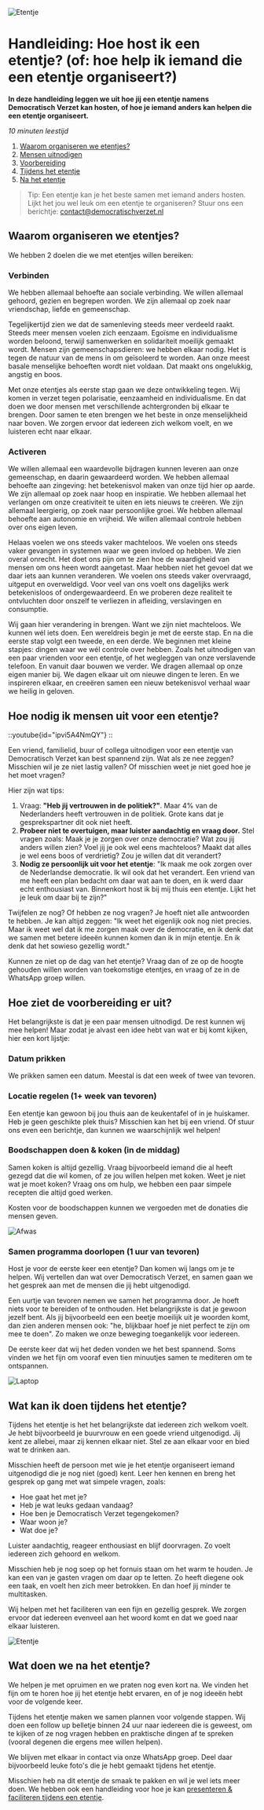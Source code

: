 ![Etentje](/img/etentje.webp)

# Handleiding: Hoe host ik een etentje? (of: hoe help ik iemand die een etentje organiseert?)

**In deze handleiding leggen we uit hoe jij een etentje namens Democratisch Verzet kan hosten, of hoe je iemand anders kan helpen die een etentje organiseert.**

_10 minuten leestijd_

1. [Waarom organiseren we etentjes?](#waarom-organiseren-we-etentjes)
2. [Mensen uitnodigen](#hoe-nodig-ik-mensen-uit-voor-een-etentje)
3. [Voorbereiding](#hoe-ziet-de-voorbereiding-er-uit)
4. [Tijdens het etentje](#wat-kan-ik-doen-tijdens-het-etentje)
5. [Na het etentje](#wat-doen-we-na-het-etentje)

> Tip: Een etentje kan je het beste samen met iemand anders hosten. Lijkt het jou wel leuk om een etentje te organiseren? Stuur ons een berichtje: [contact@democratischverzet.nl](mailto:contact@democratischverzet.nl)

## Waarom organiseren we etentjes?

We hebben 2 doelen die we met etentjes willen bereiken:

### Verbinden

We hebben allemaal behoefte aan sociale verbinding. We willen allemaal gehoord, gezien en begrepen worden. We zijn allemaal op zoek naar vriendschap, liefde en gemeenschap.

Tegelijkertijd zien we dat de samenleving steeds meer verdeeld raakt. Steeds meer mensen voelen zich eenzaam. Egoïsme en individualisme worden beloond, terwijl samenwerken en solidariteit moeilijk gemaakt wordt. Mensen zijn gemeenschapsdieren: we hebben elkaar nodig. Het is tegen de natuur van de mens in om geïsoleerd te worden. Aan onze meest basale menselijke behoeften wordt niet voldaan. Dat maakt ons ongelukkig, angstig en boos.

Met onze etentjes als eerste stap gaan we deze ontwikkeling tegen. Wij komen in verzet tegen polarisatie, eenzaamheid en individualisme. En dat doen we door mensen met verschillende achtergronden bij elkaar te brengen. Door samen te eten brengen we het beste in onze menselijkheid naar boven. We zorgen ervoor dat iedereen zich welkom voelt, en we luisteren echt naar elkaar.

### Activeren

We willen allemaal een waardevolle bijdragen kunnen leveren aan onze gemeenschap, en daarin gewaardeerd worden. We hebben allemaal behoefte aan zingeving: het betekenisvol maken van onze tijd hier op aarde. We zijn allemaal op zoek naar hoop en inspiratie. We hebben allemaal het verlangen om onze creativiteit te uiten en iets nieuws te creëren. We zijn allemaal leergierig, op zoek naar persoonlijke groei. We hebben allemaal behoefte aan autonomie en vrijheid. We willen allemaal controle hebben over ons eigen leven.

Helaas voelen we ons steeds vaker machteloos. We voelen ons steeds vaker gevangen in systemen waar we geen invloed op hebben. We zien overal onrecht. Het doet ons pijn om te zien hoe de waardigheid van mensen om ons heen wordt aangetast. Maar hebben niet het gevoel dat we daar iets aan kunnen veranderen. We voelen ons steeds vaker overvraagd, uitgeput en overweldigd. Voor veel van ons voelt ons dagelijks werk betekenisloos of ondergewaardeerd. En we proberen deze realiteit te ontvluchten door onszelf te verliezen in afleiding, verslavingen en consumptie.

Wij gaan hier verandering in brengen. Want we zijn niet machteloos. We kunnen wél iets doen. Een wereldreis begin je met de eerste stap. En na die eerste stap volgt een tweede, en een derde. We beginnen met kleine stapjes: dingen waar we wél controle over hebben. Zoals het uitnodigen van een paar vrienden voor een etentje, of het wegleggen van onze verslavende telefoon. En vanuit daar bouwen we verder. We dragen allemaal op onze eigen manier bij. We dagen elkaar uit om nieuwe dingen te leren. En we inspireren elkaar, en creeëren samen een nieuw betekenisvol verhaal waar we heilig in geloven.

## Hoe nodig ik mensen uit voor een etentje?

::youtube{id="ipvi5A4NmQY"}
::

Een vriend, familielid, buur of collega uitnodigen voor een etentje van Democratisch Verzet kan best spannend zijn. Wat als ze nee zeggen? Misschien wil je ze niet lastig vallen? Of misschien weet je niet goed hoe je het moet vragen?

Hier zijn wat tips:

1. Vraag: **"Heb jij vertrouwen in de politiek?"**. Maar 4% van de Nederlanders heeft vertrouwen in de politiek. Grote kans dat je gesprekspartner dit ook niet heeft.
2. **Probeer niet te overtuigen, maar luister aandachtig en vraag door.** Stel vragen zoals: Maak je je zorgen over onze democratie? Wat zou jij anders willen zien? Voel jij je ook wel eens machteloos? Maakt dat alles je wel eens boos of verdrietig? Zou je willen dat dit verandert?
3. **Nodig ze persoonlijk uit voor het etentje**: "Ik maak me ook zorgen over de Nederlandse democratie. Ik wil ook dat het verandert. Een vriend van me heeft een plan bedacht om daar wat aan te doen, en ik werd daar echt enthousiast van. Binnenkort host ik bij mij thuis een etentje. Lijkt het je leuk om daar bij te zijn?"

Twijfelen ze nog? Of hebben ze nog vragen? Je hoeft niet alle antwoorden te hebben. Je kan altijd zeggen: "Ik weet het eigenlijk ook nog niet precies. Maar ik weet wel dat ik me zorgen maak over de democratie, en ik denk dat we samen met betere ideeën kunnen komen dan ik in mijn etentje. En ik denk dat het sowieso gezellig wordt."

Kunnen ze niet op de dag van het etentje? Vraag dan of ze op de hoogte gehouden willen worden van toekomstige etentjes, en vraag of ze in de WhatsApp groep willen.

## Hoe ziet de voorbereiding er uit?

Het belangrijkste is dat je een paar mensen uitnodigd. De rest kunnen wij mee helpen! Maar zodat je alvast een idee hebt van wat er bij komt kijken, hier een kort lijstje:

### Datum prikken

We prikken samen een datum. Meestal is dat een week of twee van tevoren.

### Locatie regelen (1+ week van tevoren)

Een etentje kan gewoon bij jou thuis aan de keukentafel of in je huiskamer. Heb je geen geschikte plek thuis? Misschien kan het bij een vriend. Of stuur ons even een berichtje, dan kunnen we waarschijnlijk wel helpen!

### Boodschappen doen & koken (in de middag)

Samen koken is altijd gezellig. Vraag bijvoorbeeld iemand die al heeft gezegd dat die wil komen, of ze jou willen helpen met koken. Weet je niet wat je moet koken? Vraag ons om hulp, we hebben een paar simpele recepten die altijd goed werken.

Kosten voor de boodschappen kunnen we vergoeden met de donaties die mensen geven.

![Afwas](/img/afwas.webp)

### Samen programma doorlopen (1 uur van tevoren)

Host je voor de eerste keer een etentje? Dan komen wij langs om je te helpen. Wij vertellen dan wat over Democratisch Verzet, en samen gaan we het gesprek aan met de mensen die jij hebt uitgenodigd.

Een uurtje van tevoren nemen we samen het programma door. Je hoeft niets voor te bereiden of te onthouden. Het belangrijkste is dat je gewoon jezelf bent. Als jij bijvoorbeeld een een beetje moeilijk uit je woorden komt, dan zien anderen mensen ook: "he, blijkbaar hoef je niet perfect te zijn om mee te doen". Zo maken we onze beweging toegankelijk voor iedereen.

De eerste keer dat wij het deden vonden we het best spannend. Soms vinden we het fijn om vooraf even tien minuutjes samen te mediteren om te ontspannen.

![Laptop](/img/laptop.webp)

## Wat kan ik doen tijdens het etentje?

Tijdens het etentje is het het belangrijkste dat iedereen zich welkom voelt. Je hebt bijvoorbeeld je buurvrouw en een goede vriend uitgenodigd. Jij kent ze allebei, maar zij kennen elkaar niet. Stel ze aan elkaar voor en bied wat te drinken aan.

Misschien heeft de persoon met wie je het etentje organiseert iemand uitgenodigd die je nog niet (goed) kent. Leer hen kennen en breng het gesprek op gang met wat simpele vragen, zoals:

- Hoe gaat het met je?
- Heb je wat leuks gedaan vandaag?
- Hoe ben je Democratisch Verzet tegengekomen?
- Waar woon je?
- Wat doe je?

Luister aandachtig, reageer enthousiast en blijf doorvragen. Zo voelt iedereen zich gehoord en welkom.

Misschien heb je nog soep op het fornuis staan om het warm te houden. Je kan een van je gasten vragen om daar op te letten. Zo heeft diegene ook een taak, en voelt hen zich meer betrokken. En dan hoef jij minder te multitasken.

Wij helpen met het faciliteren van een fijn en gezellig gesprek. We zorgen ervoor dat iedereen evenveel aan het woord komt en dat we goed naar elkaar luisteren.

![Etentje](/img/etentje-3.webp)

## Wat doen we na het etentje?

We helpen je met opruimen en we praten nog even kort na. We vinden het fijn om te horen hoe jij het etentje hebt ervaren, en of je nog ideeën hebt voor de volgende keer.

Tijdens het etentje maken we samen plannen voor volgende stappen. Wij doen een follow up belletje binnen 24 uur naar iedereen die is geweest, om te kijken of ze nog vragen hebben en praktische dingen af te spreken (vooral degenen die ergens mee willen helpen).

We blijven met elkaar in contact via onze WhatsApp groep. Deel daar bijvoorbeeld leuke foto's die je hebt gemaakt tijdens het etentje.

Misschien heb na dit etentje de smaak te pakken en wil je wel iets meer doen. We hebben ook een handleiding voor hoe je kan [presenteren & faciliteren tijdens een etentje](/handleidingen/etentje-presenteren).
